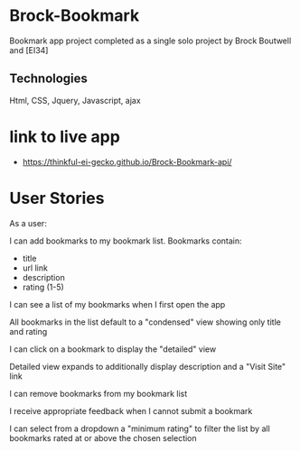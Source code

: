 # Brock-Bookmark 

Bookmark app project completed as a single solo project by Brock Boutwell and [EI34]

## Technologies

Html, CSS, Jquery, Javascript, ajax

# link to live app 
* https://thinkful-ei-gecko.github.io/Brock-Bookmark-api/

# User Stories
As a user:

I can add bookmarks to my bookmark list.
Bookmarks contain:

* title
* url link
* description
* rating (1-5)

I can see a list of my bookmarks when I first open the app

All bookmarks in the list default to a "condensed" view showing only title and rating

I can click on a bookmark to display the "detailed" view

Detailed view expands to additionally display description and a "Visit Site" link

I can remove bookmarks from my bookmark list

I receive appropriate feedback when I cannot submit a bookmark

I can select from a dropdown a "minimum rating" to filter the list by all bookmarks rated at or above the chosen selection
